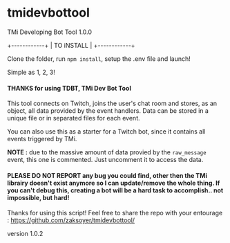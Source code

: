 # tmidevbottool
TMi Developing Bot Tool 1.0.0

+------------+
| TO iNSTALL |
+------------+

Clone the folder, run `npm install`, setup the .env file and launch!

Simple as 1, 2, 3!

#### **THANKS for using TDBT, TMi Dev Bot Tool**

This tool connects on Twitch, joins the user's chat room and stores, as an object, all data provided by the event handlers.  Data can be stored in a unique file or in separated files for each event.
 						
You can also use this as a starter for a Twitch bot, since it contains all events triggered by TMi.  

**NOTE :** due to the massive amount of data provied by the `raw_message` event, this one is commented.  Just uncomment it to access the data.
 
#### **PLEASE DO NOT REPORT any bug** you could find, other then the TMi librairy doesn't exist anymore so I can update/remove the whole thing.  If you can't debug this, creating a bot will be a hard task to accomplish.. not impossible, but hard!
 
Thanks for using this script!  Feel free to share the repo with your entourage : https://github.com/zaksoyer/tmidevbottool/

version 1.0.2
